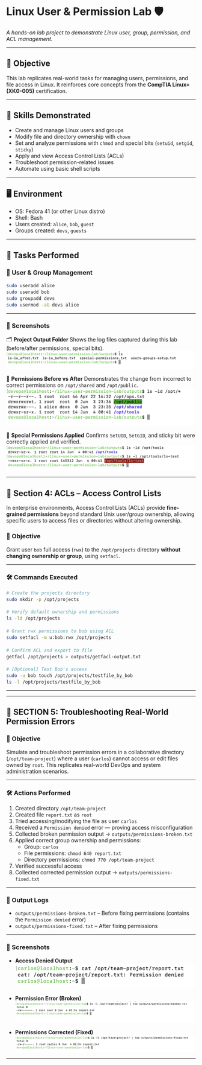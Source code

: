 # Linux User & Permission Lab 🛡️
_A hands-on lab project to demonstrate Linux user, group, permission, and ACL management._

---

## 📌 Objective

This lab replicates real-world tasks for managing users, permissions, and file access in Linux. It reinforces core concepts from the **CompTIA Linux+ (XK0-005)** certification.

---

## 🧠 Skills Demonstrated

- Create and manage Linux users and groups
- Modify file and directory ownership with `chown`
- Set and analyze permissions with `chmod` and special bits (`setuid`, `setgid`, `sticky`)
- Apply and view Access Control Lists (ACLs)
- Troubleshoot permission-related issues
- Automate using basic shell scripts

---

## 🖥️ Environment

- OS: Fedora 41 (or other Linux distro)
- Shell: Bash
- Users created: `alice`, `bob`, `guest`
- Groups created: `devs`, `guests`

---

## 🔧 Tasks Performed

### 👤 User & Group Management

```bash
sudo useradd alice
sudo useradd bob
sudo groupadd devs
sudo usermod -aG devs alice
```

---

### 📸 Screenshots

🗂️ **Project Output Folder**
Shows the log files captured during this lab (before/after permissions, special bits).
![Outputs Folder Contents](images/outputs-folder.png)

📸 **Permissions Before vs After**
Demonstrates the change from incorrect to correct permissions on `/opt/shared` and `/opt/public`.
![Permissions Comparison](images/permissions-before-after.png)

📸 **Special Permissions Applied**
Confirms `SetUID`, `SetGID`, and sticky bit were correctly applied and verified.
![Special Bits](images/special-permissions-check.png)

---

## 🔐 Section 4: ACLs – Access Control Lists

In enterprise environments, Access Control Lists (ACLs) provide **fine-grained permissions** beyond standard Unix user/group ownership, allowing specific users to access files or directories without altering ownership.

### 🎯 Objective

Grant user `bob` full access (`rwx`) to the `/opt/projects` directory **without changing ownership or group**, using `setfacl`.

---

### 🛠️ Commands Executed

```bash
# Create the projects directory
sudo mkdir -p /opt/projects

# Verify default ownership and permissions
ls -ld /opt/projects

# Grant rwx permissions to bob using ACL
sudo setfacl -m u:bob:rwx /opt/projects

# Confirm ACL and export to file
getfacl /opt/projects > outputs/getfacl-output.txt

# [Optional] Test Bob's access
sudo -u bob touch /opt/projects/testfile_by_bob
ls -l /opt/projects/testfile_by_bob
```

---

---

## 🧪 SECTION 5: Troubleshooting Real-World Permission Errors

### 🎯 Objective

Simulate and troubleshoot permission errors in a collaborative directory (`/opt/team-project`) where a user (`carlos`) cannot access or edit files owned by `root`. This replicates real-world DevOps and system administration scenarios.

---

### 🛠️ Actions Performed

1. Created directory `/opt/team-project`
2. Created file `report.txt` as `root`
3. Tried accessing/modifying the file as user `carlos`
4. Received a `Permission denied` error — proving access misconfiguration
5. Collected broken permission output → `outputs/permissions-broken.txt`
6. Applied correct group ownership and permissions:
   - Group: `carlos`
   - File permissions: `chmod 640 report.txt`
   - Directory permissions: `chmod 770 /opt/team-project`
7. Verified successful access
8. Collected corrected permission output → `outputs/permissions-fixed.txt`

---

### 📄 Output Logs

- `outputs/permissions-broken.txt` – Before fixing permissions (contains the `Permission denied` error)  
- `outputs/permissions-fixed.txt` – After fixing permissions

---

### 📸 Screenshots

- **Access Denied Output**
  ![Permission Denied Error](images/permission-denied.png)

- **Permission Error (Broken)**
  ![Broken Permissions](images/permissions-broken.png)

- **Permissions Corrected (Fixed)**
  ![Fixed Permissions](images/permissions-fixed.png)

---
